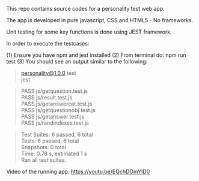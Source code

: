 This repo contains source codes for a personality test web app.

The app is developed in pure javascript, CSS and HTML5 - No frameworks.

Unit testing for some key functions is done using JEST framework.

In order to execute the testcases:

(1) Ensure you have npm and jest installed
(2) From terminal do: npm run test
(3) You should see an output similar to the following:

> personality@1.0.0 test  
> jest

> PASS js/getquestion.test.js  
> PASS js/result.test.js  
> PASS js/getanswercat.test.js  
> PASS js/getquestionobj.test.js  
> PASS js/getanswer.test.js  
> PASS js/randindexes.test.js

> Test Suites: 6 passed, 6 total  
> Tests: 6 passed, 6 total  
> Snapshots: 0 total  
> Time: 0.78 s, estimated 1 s  
> Ran all test suites.

Video of the running app: https://youtu.be/EQchDOmYID0
